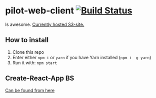 
# pilot-web-client [![Build Status](https://travis-ci.org/TeemuKoivisto/pilot-web-client.svg?branch=master)](https://travis-ci.org/TeemuKoivisto/pilot-web-client)

Is awesome. [Currently hosted S3-site.](https://d2gue3unvsu908.cloudfront.net)

## How to install

1) Clone this repo
2) Enter either `npm i` or `yarn` if you have Yarn installed (`npm i -g yarn`)
3) Run it with: `npm start`

## Create-React-App BS

[Can be found from here](https://github.com/facebookincubator/create-react-app/blob/master/packages/react-scripts/template/README.md)